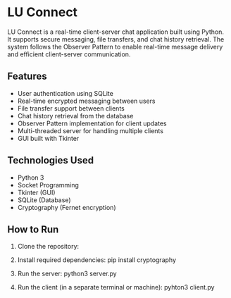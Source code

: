 # LU Connect

LU Connect is a real-time client-server chat application built using Python. It supports secure messaging, file transfers, and chat history retrieval. The system follows the Observer Pattern to enable real-time message delivery and efficient client-server communication.

## Features

- User authentication using SQLite
- Real-time encrypted messaging between users
- File transfer support between clients
- Chat history retrieval from the database
- Observer Pattern implementation for client updates
- Multi-threaded server for handling multiple clients
- GUI built with Tkinter

## Technologies Used

- Python 3
- Socket Programming
- Tkinter (GUI)
- SQLite (Database)
- Cryptography (Fernet encryption)

## How to Run

1. Clone the repository:

2. Install required dependencies: pip install cryptography

3. Run the server: python3 server.py

4. Run the client (in a separate terminal or machine): pyhton3 client.py

